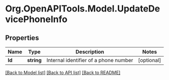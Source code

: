 
# Org.OpenAPITools.Model.UpdateDevicePhoneInfo

## Properties

Name | Type | Description | Notes
------------ | ------------- | ------------- | -------------
**Id** | **string** | Internal identifier of a phone number | [optional] 

[[Back to Model list]](../README.md#documentation-for-models)
[[Back to API list]](../README.md#documentation-for-api-endpoints)
[[Back to README]](../README.md)

